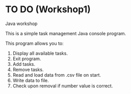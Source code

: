 # TO DO (Workshop1)
Java workshop

This is a simple task management Java console program.

This program allows you to:
1. Display all available tasks.
2. Exit program.
3. Add tasks.
4. Remove tasks.
5. Read and load data from .csv file on start.
6. Write data to file.
7. Check upon removal if number value is correct. 